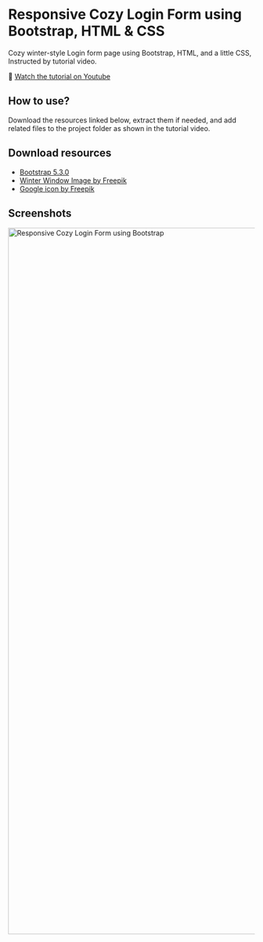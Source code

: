# Responsive Cozy Login Form using Bootstrap, HTML & CSS
Cozy winter-style Login form page using Bootstrap, HTML, and a little CSS, Instructed by tutorial video.

🔸 [Watch the tutorial on Youtube](https://youtu.be/-1rVVN8IlXM)

## How to use?
Download the resources linked below, extract them if needed, and add related files to the project folder as shown in the tutorial video.

## Download resources
- [Bootstrap 5.3.0](https://github.com/twbs/bootstrap/releases/download/v5.3.0-alpha1/bootstrap-5.3.0-alpha1-dist.zip)
- [Winter Window Image by Freepik](https://www.freepik.com/free-vector/watercolor-winter-window-illustration_33745218.htm#&position=4&from_view=collections)
- [Google icon by Freepik](https://www.flaticon.com/free-icons/google)

## Screenshots
<img width="1440" alt="Responsive Cozy Login Form using Bootstrap" src="https://user-images.githubusercontent.com/123209765/213858817-f9ecfa27-19ed-44a4-ba1b-5117c9b9241c.png">
